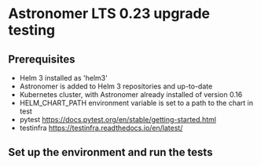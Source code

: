 # Astronomer LTS 0.23 upgrade testing

## Prerequisites

- Helm 3 installed as 'helm3'
- Astronomer is added to Helm 3 repositories and up-to-date
- Kubernetes cluster, with Astronomer already installed of version 0.16
- HELM_CHART_PATH environment variable is set to a path to the chart in test
- pytest https://docs.pytest.org/en/stable/getting-started.html
- testinfra https://testinfra.readthedocs.io/en/latest/

## Set up the environment and run the tests
